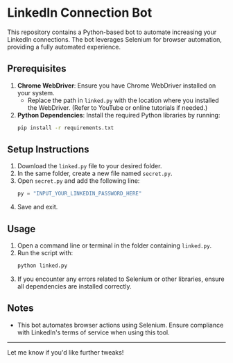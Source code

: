 # LinkedIn Connection Bot

This repository contains a Python-based bot to automate increasing your LinkedIn connections. The bot leverages Selenium for browser automation, providing a fully automated experience.

## Prerequisites
1. **Chrome WebDriver**: Ensure you have Chrome WebDriver installed on your system.
   - Replace the path in `linked.py` with the location where you installed the WebDriver. (Refer to YouTube or online tutorials if needed.)
2. **Python Dependencies**: Install the required Python libraries by running:
   ```bash
   pip install -r requirements.txt
   ```

## Setup Instructions

1. Download the `linked.py` file to your desired folder.
2. In the same folder, create a new file named `secret.py`.
3. Open `secret.py` and add the following line:
   ```python
   py = "INPUT_YOUR_LINKEDIN_PASSWORD_HERE"
   ```
4. Save and exit.

## Usage

1. Open a command line or terminal in the folder containing `linked.py`.
2. Run the script with:
   ```bash
   python linked.py
   ```
3. If you encounter any errors related to Selenium or other libraries, ensure all dependencies are installed correctly.

## Notes
- This bot automates browser actions using Selenium. Ensure compliance with LinkedIn's terms of service when using this tool.

---

Let me know if you'd like further tweaks!
